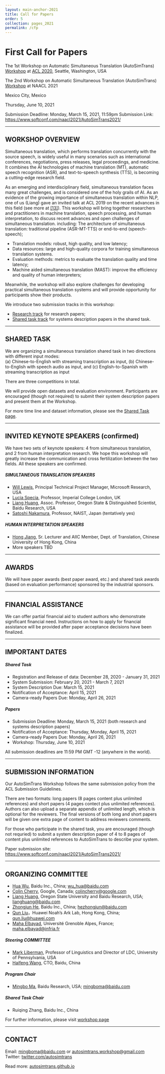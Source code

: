 ```yaml
---
layout: main-anchor-2021
title: Call for Papers
order: 5
collection: pages_2021
permalink: /cfp
---
```



# First Call for Papers

The 1st Workshop on Automatic Simultaneous Translation (AutoSimTrans)  
[Workshop](https://autosimtrans.github.io) at [ACL 2020](https://acl2020.org/program/workshops/#autosimtrans), Seattle, Washington, USA


The 2nd Workshop on Automatic Simultaneous Translation (AutoSimTrans)
[Workshop](https://autosimtrans.github.io) at NAACL 2021

Mexico City, Mexico

Thursday, June 10, 2021


Submission Deadline: Monday, March 15, 2021, 11:59pm
Submission Link: https://www.softconf.com/naacl2021/AutoSimTrans2021/

---

## WORKSHOP OVERVIEW

Simultaneous translation, which performs translation concurrently with the source speech, is widely useful in many scenarios such as international conferences, negotiations, press releases, legal proceedings, and medicine. It combines the AI technologies of machine translation (MT), automatic speech recognition (ASR), and text-to-speech synthesis (TTS), is becoming a cutting-edge research field.

As an emerging and interdisciplinary field, simultaneous translation faces many great challenges, and is considered one of the holy grails of AI. As an evidence of the growing importance of simultaneous translation within NLP, one of us (Liang) gave an invited talk at ACL 2019 on the recent advances in this field (see more at [[13]](https://simultrans-demo.github.io/)). This workshop will bring together researchers and practitioners in machine translation, speech processing, and human interpretation, to discuss recent advances and open challenges of simultaneous translation. including: The architecture of simultaneous translation: traditional pipeline (ASR-MT-TTS) or end-to-end (speech-speech);

- Translation models: robust, high quality, and low latency;
- Data resources: large and high-quality corpora for training simultaneous translation systems.
- Evaluation methods: metrics to evaluate the translation quality and time latency;
- Machine aided simultaneous translation (MAST): improve the efficiency and quality of human interpreters;

Meanwhile, the workshop will also explore challenges for developing practical simultaneous translation systems and will provide opportunity for participants show their products.

We introduce two submission tracks in this workshop: 

- [Research track](/cfp) for research papers;
- [Shared task track](/shared) for systems description papers in the shared task.

---

## SHARED TASK

We are organizing a simultaneous translation shared task in two directions with different input modes:   
   (a) Chinese-to-English with streaming transcription as input,
   (b) Chinese-to-English with speech audio as input, and 
   (c) English-to-Spanish with streaming transcription as input

There are three competitions in total.

We will provide open datasets and evaluation environment. Participants are encouraged (though not required) to submit their system description papers and present them at the Workshop.

For more time line and dataset information, please see the [Shared Task page](/shared).

---

## INVITED KEYNOTE SPEAKERS (confirmed)

We have two sets of keynote speakers: 4 from simultaneous translation, and 2 from human interpretation research. We hope this workshop will greatly increase the communication and cross fertilization between the two fields. All these speakers are confirmed.

##### SIMULTANEOUS TRANSLATION SPEAKERS

- [Will Lewis](https://www.microsoft.com/en-us/research/people/wilewis/), Principal Technical Project Manager, Microsoft Research, USA
- [Lucia Specia](https://www.imperial.ac.uk/people/l.specia), Professor, Imperial College London, UK
- [Liang Huang](http://web.engr.oregonstate.edu/~huanlian/), Assoc. Professor, Oregon State & Distinguished Scientist, Baidu Research, USA
- [Satoshi Nakamura](https://scholar.google.com/citations?user=ckdfXawAAAAJ&hl=en), Professor, NAIST, Japan (tentatively yes)




##### HUMAN INTERPRETATION SPEAKERS

- [Hong Jiang](http://traserver.tra.cuhk.edu.hk/en/people_detail.php?cate=Lecturers&ppid=52), Sr. Lecturer and AIIC Member, Dept. of Translation, Chinese University of Hong Kong, China
- More speakers TBD


---

## AWARDS

We will have paper awards (best paper award, etc.) and shared task awards (based on evaluation performance) sponsored by the industrial sponsors.


---

## FINANCIAL ASSISTANCE

We can offer partial financial aid to student authors who demonstrate significant financial need. Instructions on how to apply for financial assistance will be provided after paper acceptance decisions have been finalized.


---

## IMPORTANT DATES

##### Shared Task
- Registration and Release of data: December 28, 2020 - January 31, 2021
- System Submission: February 20, 2021 - March 7, 2021
- System Description Due: March 15, 2021
- Notification of Acceptance: April 15, 2021
- Camera-ready Papers Due: Monday, April 26, 2021

##### Papers
- Submission Deadline: Monday, March 15, 2021 (both research and systems description papers)
- Notification of Acceptance: Thursday, Monday, April 15, 2021
- Camera-ready Papers Due: Monday, April 26, 2021
- Workshop: Thursday, June 10, 2021

All submission deadlines are 11:59 PM GMT -12 (anywhere in the world).

---

## SUBMISSION INFORMATION

Our AutoSimTrans Workshop follows the same submission policy from the ACL Submission Guidelines. 

There are two formats: long papers (8 pages content plus unlimited references) and short papers (4 pages contect plus unlimited references). Authors can also upload a separate appendix of unlimited length, which is optional for the reviewers. The final versions of both long and short papers will be given one extra page of content to address reviewers comments. 

For those who participate in the shared task, you are encouraged (though not requried) to submit a system description paper of 4 to 8 pages of content plus unlimited references to AutoSimTrans to describe your system.

Paper submission site:  https://www.softconf.com/naacl2021/AutoSimTrans2021/


---

## ORGANIZING COMMITTEE

- [Hua Wu](https://wuhuanlp.github.io), Baidu Inc., China; wu_hua@baidu.com
- [Colin Cherry](https://sites.google.com/site/colinacherry/), Google, Canada; colincherry@google.com
- [Liang Huang](http://eecs.oregonstate.edu/~huanlian), Oregon State University and Baidu Research, USA; lianghuang@baidu.com
- [Zhongjun He](https://zhongjunhe.github.io), Baidu Inc., China; hezhongjun@baidu.com
- [Qun Liu](https://scholar.google.com.sg/citations?user=2HhiGzcAAAAJ&hl=en)，Huawei Noah’s Ark Lab, Hong Kong, China; qun.liu@huawei.com
- [Maha Elbayad](https://elbayadm.github.io/), Université Grenoble Alpes, France; maha.elbayad@infria.fr

##### Steering COMMITTEE
- [Mark Liberman](https://www.ling.upenn.edu/~myl/), Professor of Linguistics and Director of LDC, University of Pennsylvania, USA
- [Haifeng Wang](http://research.baidu.com/People/index-view?id=116), CTO, Baidu, China

##### Program Chair
- [Mingbo Ma](http://mingboma.com/), Baidu Research, USA; mingboma@baidu.com

##### Shared Task Chair
- Ruiqing Zhang, Baidu Inc., China

For further information, please visit [workshop page](https://simultrans-workshop.github.io)


---

## CONTACT
Email: [mingboma@baidu.com](mailto:mingboma@baidu.com) or [autosimtrans.workshop@gmail.com](mailto:autosimtrans.workshop@gmail.com)   
Twitter: [twitter.com/autosimtrans](https://twitter.com/autosimtrans)

Read more: 
[autosimtrans.github.io](https://autosimtrans.github.io)

